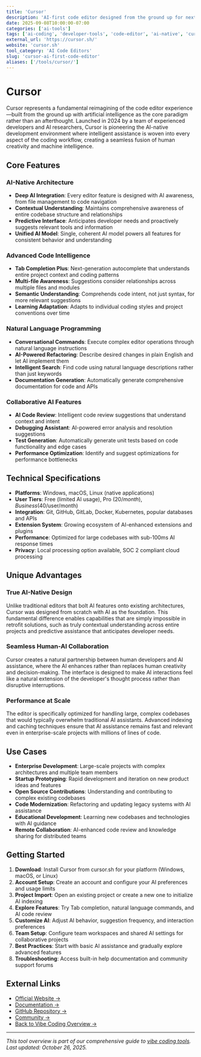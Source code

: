 ```yaml
---
title: 'Cursor'
description: 'AI-first code editor designed from the ground up for next-generation AI-assisted development workflows'
date: 2025-09-08T10:00:00-07:00
categories: ['ai-tools']
tags: ['ai-coding', 'developer-tools', 'code-editor', 'ai-native', 'cursor-editor']
external_url: 'https://cursor.sh/'
website: 'cursor.sh'
tool_category: 'AI Code Editors'
slug: 'cursor-ai-first-code-editor'
aliases: ['/tools/cursor/']
---
```


# Cursor

Cursor represents a fundamental reimagining of the code editor experience—built from the ground up with artificial intelligence as the core paradigm rather than an afterthought. Launched in 2024 by a team of experienced developers and AI researchers, Cursor is pioneering the AI-native development environment where intelligent assistance is woven into every aspect of the coding workflow, creating a seamless fusion of human creativity and machine intelligence.

## Core Features

### AI-Native Architecture

- **Deep AI Integration**: Every editor feature is designed with AI awareness, from file management to code navigation
- **Contextual Understanding**: Maintains comprehensive awareness of entire codebase structure and relationships
- **Predictive Interface**: Anticipates developer needs and proactively suggests relevant tools and information
- **Unified AI Model**: Single, coherent AI model powers all features for consistent behavior and understanding

### Advanced Code Intelligence

- **Tab Completion Plus**: Next-generation autocomplete that understands entire project context and coding patterns
- **Multi-file Awareness**: Suggestions consider relationships across multiple files and modules
- **Semantic Understanding**: Comprehends code intent, not just syntax, for more relevant suggestions
- **Learning Adaptation**: Adapts to individual coding styles and project conventions over time

### Natural Language Programming

- **Conversational Commands**: Execute complex editor operations through natural language instructions
- **AI-Powered Refactoring**: Describe desired changes in plain English and let AI implement them
- **Intelligent Search**: Find code using natural language descriptions rather than just keywords
- **Documentation Generation**: Automatically generate comprehensive documentation for code and APIs

### Collaborative AI Features

- **AI Code Review**: Intelligent code review suggestions that understand context and intent
- **Debugging Assistant**: AI-powered error analysis and resolution suggestions
- **Test Generation**: Automatically generate unit tests based on code functionality and edge cases
- **Performance Optimization**: Identify and suggest optimizations for performance bottlenecks

## Technical Specifications

- **Platforms**: Windows, macOS, Linux (native applications)
- **User Tiers**: Free (limited AI usage), Pro ($20/month), Business ($40/user/month)
- **Integration**: Git, GitHub, GitLab, Docker, Kubernetes, popular databases and APIs
- **Extension System**: Growing ecosystem of AI-enhanced extensions and plugins
- **Performance**: Optimized for large codebases with sub-100ms AI response times
- **Privacy**: Local processing option available, SOC 2 compliant cloud processing

## Unique Advantages

### True AI-Native Design

Unlike traditional editors that bolt AI features onto existing architectures, Cursor was designed from scratch with AI as the foundation. This fundamental difference enables capabilities that are simply impossible in retrofit solutions, such as truly contextual understanding across entire projects and predictive assistance that anticipates developer needs.

### Seamless Human-AI Collaboration

Cursor creates a natural partnership between human developers and AI assistance, where the AI enhances rather than replaces human creativity and decision-making. The interface is designed to make AI interactions feel like a natural extension of the developer's thought process rather than disruptive interruptions.

### Performance at Scale

The editor is specifically optimized for handling large, complex codebases that would typically overwhelm traditional AI assistants. Advanced indexing and caching techniques ensure that AI assistance remains fast and relevant even in enterprise-scale projects with millions of lines of code.

## Use Cases

- **Enterprise Development**: Large-scale projects with complex architectures and multiple team members
- **Startup Prototyping**: Rapid development and iteration on new product ideas and features
- **Open Source Contributions**: Understanding and contributing to complex existing codebases
- **Code Modernization**: Refactoring and updating legacy systems with AI assistance
- **Educational Development**: Learning new codebases and technologies with AI guidance
- **Remote Collaboration**: AI-enhanced code review and knowledge sharing for distributed teams

## Getting Started

1. **Download**: Install Cursor from cursor.sh for your platform (Windows, macOS, or Linux)
2. **Account Setup**: Create an account and configure your AI preferences and usage limits
3. **Project Import**: Open an existing project or create a new one to initialize AI indexing
4. **Explore Features**: Try Tab completion, natural language commands, and AI code review
5. **Customize AI**: Adjust AI behavior, suggestion frequency, and interaction preferences
6. **Team Setup**: Configure team workspaces and shared AI settings for collaborative projects
7. **Best Practices**: Start with basic AI assistance and gradually explore advanced features
8. **Troubleshooting**: Access built-in help documentation and community support forums

## External Links

- [Official Website →](https://cursor.sh/)
- [Documentation →](https://docs.cursor.sh)
- [GitHub Repository →](https://github.com/getcursor/cursor)
- [Community →](https://community.cursor.sh)
- [Back to Vibe Coding Overview →](/blog/posts/vibe-coding-revolution/)

---

_This tool overview is part of our comprehensive guide to [vibe coding tools](/blog/posts/vibe-coding-revolution/). Last updated: October 26, 2025._
